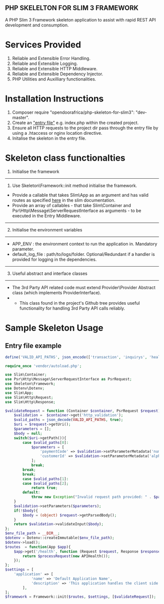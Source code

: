 ## PHP SKELELTON FOR SLIM 3 FRAMEWORK

A PHP Slim 3 Framework skeleton application to assist with rapid REST API development and consumption.

Services Provided
===============
1. Reliable and Extensible Error Handling.
2. Reliable and Extensible Logging.
4. Reliable and Extensible HTTP Middleware.
5. Reliable and Extensible Dependency Injector.
6. PHP Utilities and Auxilliary functionalities.

Installation Instructions
===========================
1. Composer require "opendoorafrica/php-skeleton-for-slim3": "dev-master".
2. Create an ["entry file"](#entry_file) e.g. index.php within the created project.
3. Ensure all HTTP requests to the project dir pass through the entry file by using a .htaccess or nginx location directive.
4. Initalise the skeleton in the entry file.

Skeleton class functionalties
=============
1. Initialise the framework
-------------------
1. Use Skeleton\Framework::init method initialise the framework.
* Provide a callable that takes Slim\App as an argument and has valid routes as specified [here](http://www.slimframework.com/docs/v3/objects/router.html#how-to-create-routes) in the slim documentation.
* Provide an array of callables - that take Slim\Container and Psr\Http\Message\ServerRequestInterface as arguments - to be executed in the Entry Middleware.
---------------------
2. Initialise the environment variables
-----------------
* APP_ENV : the environment context to run the application in. Mandatory parameter.
* default_log_file : path/to/logs/folder. Optional/Redundant if a handler is provided for logging in the dependencies.
--------------------------------------
3. Useful abstract and interface classes
-------------------
* The 3rd Party API related code must extend Provider\Provider Abstract class (which implements ProviderInterface). 
* * This class found in the project's Github tree provides useful functionality for handling 3rd Party API calls reliably.

# Sample Skeleton Usage
## <a name="entry_file">Entry file example</a>
```php
define('VALID_API_PATHS', json_encode(['transaction', 'inquirys', 'health']));

require_once 'vendor/autoload.php';

use Slim\Container;
use Psr\Http\Message\ServerRequestInterface as PsrRequest;
use Skeleton\Framework;
use Dotenv\Dotenv;
use Slim\App;
use Slim\Http\Request;
use Slim\Http\Response;

$validateRequest = function (Container $container, PsrRequest $request){
    $validation =  $container->get('http_validation');
    $valid_paths = json_decode(VALID_API_PATHS, true);
    $uri = $request->getUri();
    $parameters = [];
    $body = null;
    switch($uri->getPath()){
        case $valid_paths[0]:
            $parameters = [
                'paymentCode' => $validation->setParameterMetadata('numeric', 20),
                'customerId' => $validation->setParameterMetadata('alphanumeric', 50)
            ];
            break;
        break;
        break;
        case $valid_paths[1]:
        case $valid_paths[2];
            return true;
        default:
            throw new Exception("Invalid request path provided: " . $path . ". Valid paths: " . VALID_API_PATHS);
    }
    $validation->setParameters($parameters);
    if(!$body){
        $body = (object) $request->getParsedBody();
    }
    return $validation->validateInput($body);
};
$env_file_path = __DIR__;
$dotenv = Dotenv::createImmutable($env_file_path);
$dotenv->load();
$routes  = function(App $app){
    $app->get('/health', function (Request $request, Response $response, array $args) use ($processRequest) {
        return $processRequest(new APIHealth());
    });
};
$settings = [
    'application' => [
            'name' => 'Default Application Name',
            'description' => 'This application handles the client side calls amd responses...'
        ],  
];
$framework = Framework::init($routes, $settings, [$validateRequest]);